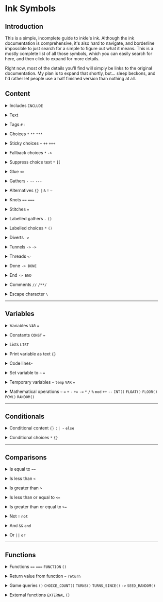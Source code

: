 # Ink Symbols

## Introduction

This is a simple, incomplete guide to inkle's ink. Although the ink documentation is comprehensive, it's also hard to navigate, and borderline impossible to just search for a simple to figure out what it means. This is a mostly complete list of all those symbols, which you can easily search for here, and then click to expand for more details.

Right now, most of the details you'll find will simply be links to the original documentation. My plan is to expand that shortly, but... sleep beckons, and I'd rather let people use a half finished version than nothing at all.

## Content

<p><details><summary>Includes <code>INCLUDE</code></summary>

Learn more [here](https://github.com/inkle/ink/blob/master/Documentation/WritingWithInk.md#script-files-can-be-combined).

</details></p>

<p><details><summary>Text</summary>

<https://github.com/inkle/ink/blob/master/Documentation/WritingWithInk.md#the-simplest-ink-script>

</details></p>

<p><details><summary>Tags <code>#</code> <code>:</code></summary>

<https://github.com/inkle/ink/blob/master/Documentation/WritingWithInk.md#tags>

</details></p>

<p><details><summary>Choices <code>*</code> <code>**</code> <code>***</code> </summary>

<https://github.com/inkle/ink/blob/master/Documentation/WritingWithInk.md#2-choices>

</details></p>

<p><details><summary>Sticky choices <code>+</code> <code>++</code> <code>+++</code> </summary>

<https://github.com/inkle/ink/blob/master/Documentation/WritingWithInk.md#sticky-choices>

</details></p>

<p><details><summary>Fallback choices <code>*</code> <code>-></code></summary>

<https://github.com/inkle/ink/blob/master/Documentation/WritingWithInk.md#fallback-choices>

</details></p>

<p><details><summary>Suppress choice text <code>*</code> <code>[]</code></summary>

<https://github.com/inkle/ink/blob/master/Documentation/WritingWithInk.md#suppressing-choice-text>

</details></p>

<p><details><summary>Glue <code><></code></summary>

<https://github.com/inkle/ink/blob/master/Documentation/WritingWithInk.md#glue>

</details></p>

<p><details><summary>Gathers <code>-</code> <code>--</code> <code>---</code> </summary>

<https://github.com/inkle/ink/blob/master/Documentation/WritingWithInk.md#1-gathers>

</details></p>

<p><details><summary>Alternatives <code>{}</code> <code>|</code> <code>&</code> <code>!</code> <code>~</code></summary>

have to "*\ " choices if you want to start them with a sequence

<https://github.com/inkle/ink/blob/master/Documentation/WritingWithInk.md#sequences-cycles-and-other-alternatives>

<p><details><summary>Sequences <code>{}</code> <code>|</code></summary>

</details></p>

<p><details><summary>Cycles <code>{}</code> <code>|</code> <code>&</code></summary>

</details></p>

<p><details><summary>Once-only sequences <code>{}</code> <code>|</code> <code>!</code></summary>

</details></p>

<p><details><summary>Shuffles <code>{}</code> <code>|</code> <code>~</code></summary>

</details></p>

</details></p>

<p><details><summary>Knots <code>==</code> <code>===</code></summary>

<https://github.com/inkle/ink/blob/master/Documentation/WritingWithInk.md#pieces-of-content-are-called-knots>

</details></p>

<p><details><summary>Stitches <code>=</code></summary>

<https://github.com/inkle/ink/blob/master/Documentation/WritingWithInk.md#knots-can-be-subdivided>

</details></p>

<p><details><summary>Labelled gathers <code>-</code> <code>()</code></summary>

<https://github.com/inkle/ink/blob/master/Documentation/WritingWithInk.md#gathers-and-options-can-be-labelled>

</details></p>

<p><details><summary>Labelled choices <code>*</code> <code>()</code></summary>

<https://github.com/inkle/ink/blob/master/Documentation/WritingWithInk.md#advanced-all-options-can-be-labelled>

</details></p>

<p><details><summary>Diverts <code>-></code></summary>

<https://github.com/inkle/ink/blob/master/Documentation/WritingWithInk.md#4-diverts>

</details></p>

<p><details><summary>Tunnels <code>-></code> <code>-></code></summary>

<https://github.com/inkle/ink/blob/master/Documentation/WritingWithInk.md#1-tunnels>

</details></p>

<p><details><summary>Threads <code><-</code></summary>

<https://github.com/inkle/ink/blob/master/Documentation/WritingWithInk.md#2-threads>

</details></p>

<p><details><summary>Done <code>-> DONE</code></summary>

<https://github.com/inkle/ink/blob/master/Documentation/WritingWithInk.md#using---done>

</details></p>

<p><details><summary>End <code>-> END</code></summary>

<https://github.com/inkle/ink/blob/master/Documentation/WritingWithInk.md#advanced-a-knottier-hello-world>

</details></p>

<p><details><summary>Comments <code>//</code> <code>/**/</code> </summary>

<https://github.com/inkle/ink/blob/master/Documentation/WritingWithInk.md#comments>

</details></p>

<p><details><summary>Escape character <code>\</code></summary>

</details></p>

---

## Variables

<p><details><summary>Variables <code>VAR</code> <code>=</code></summary>

distinguish types
	integer, floating point (decimal), content, or a story address.

<https://github.com/inkle/ink/blob/master/Documentation/WritingWithInk.md#defining-global-variables>

</details></p>

<p><details><summary>Constants <code>CONST</code> <code>=</code></summary>

<https://github.com/inkle/ink/blob/master/Documentation/WritingWithInk.md#global-constants>

</details></p>

<p><details><summary>Lists <code>LIST</code></summary>

<https://github.com/inkle/ink/blob/master/Documentation/WritingWithInk.md#1-basic-lists>

</details></p>

<p><details><summary>Print variable as text <code>{}</code></summary>

<https://github.com/inkle/ink/blob/master/Documentation/WritingWithInk.md#printing-variables>

</details></p>

<p><details><summary>Code lines<code>~</code></summary>

<https://github.com/inkle/ink/blob/master/Documentation/WritingWithInk.md#2-logic>

</details></p>

<p><details><summary>Set variable to <code>~</code> <code>=</code></summary>

</details></p>

<p><details><summary>Temporary variables <code>~</code> <code>temp</code> <code>VAR</code> <code>=</code></summary>

<https://github.com/inkle/ink/blob/master/Documentation/WritingWithInk.md#4-temporary-variables>

</details></p>

<p><details><summary>Mathematical operations <code>~</code> <code>=</code> <code>+</code> <code>-</code> <code>+=</code> <code>-=</code> <code>*</code> <code>/</code> <code>%</code> <code>mod</code> <code>++</code> <code>--</code> <code>INT()</code> <code>FLOAT()</code> <code>FLOOR()</code> <code>POW()</code> <code>RANDOM()</code></summary>

<https://github.com/inkle/ink/blob/master/Documentation/WritingWithInk.md#mathematics>

<p><details><summary>	Add <code>~</code> <code>+</code></summary>

</details></p>

<p><details><summary>	Subtract <code>~</code> <code>-</code></summary>

</details></p>

<p><details><summary>	Add and assign <code>~</code> <code>+=</code></summary>

</details></p>

<p><details><summary>	Subtract and assign <code>~</code> <code>-=</code></summary>

</details></p>

<p><details><summary>	Multiply <code>~</code> <code>*</code></summary>

</details></p>

<p><details><summary>	Divide <code>~</code> <code>/</code></summary>

</details></p>

<p><details><summary>	Modulo, remainder <code>~</code> <code>%</code> <code>mod</code></summary>

</details></p>

<p><details><summary>	Increment variable <code>~</code> <code>++</code></summary>

has additional meaning in other languages, but here, is literally just identical to +=

</details></p>

<p><details><summary>	Decrement variable <code>~</code> <code>--</code></summary>

has additional meaning in other languages, but here, is literally just identical to -=

</details></p>

<p><details><summary>	Round numbers <code>INT()</code> <code>FLOAT()</code> <code>FLOOR()</code></summary>

<https://github.com/inkle/ink/blob/master/Documentation/WritingWithInk.md#advanced-int-floor-and-float>

</details></p>

<p><details><summary>	X to the power of Y <code>POW()</code></summary>

</details></p>

<p><details><summary>Generate a random number <code>RANDOM()</code></summary>

<https://github.com/inkle/ink/blob/master/Documentation/WritingWithInk.md#randommin-max>

</details></p>

</details></p>

---

## Conditionals

<p><details><summary>Conditional content <code>{}</code> <code>:</code> <code>|</code> <code>-</code> <code>else</code></summary>

one line if
<https://github.com/inkle/ink/blob/master/Documentation/WritingWithInk.md#conditional-text>

one line if else
<https://github.com/inkle/ink/blob/master/Documentation/WritingWithInk.md#conditional-text>

multi line if
<https://github.com/inkle/ink/blob/master/Documentation/WritingWithInk.md#a-simple-if>

if, else
<https://github.com/inkle/ink/blob/master/Documentation/WritingWithInk.md#a-simple-if>

if, else if, else
<https://github.com/inkle/ink/blob/master/Documentation/WritingWithInk.md#extended-ifelse-ifelse-blocks>

switch statements
<https://github.com/inkle/ink/blob/master/Documentation/WritingWithInk.md#switch-blocks>

</details></p>

<p><details><summary>Conditional choices <code>*</code> <code>{}</code></summary>

<https://github.com/inkle/ink/blob/master/Documentation/WritingWithInk.md#conditional-choices>

<https://github.com/inkle/ink/blob/master/Documentation/WritingWithInk.md#advanced-multiple-conditions>

</details></p>

---

## Comparisons

<p><details><summary>Is equal to <code>==</code></summary>

</details></p>

<p><details><summary>Is less than <code><</code></summary>

</details></p>

<p><details><summary>Is greater than <code>></code></summary>

</details></p>

<p><details><summary>Is less than or equal to <code><=</code></summary>

</details></p>

<p><details><summary>Is greater than or equal to <code>>=</code></summary>

</details></p>

<p><details><summary>Not <code>!</code> <code>not</code></summary>

use not instead of !, otherwise compiler may see text as once only list

<https://github.com/inkle/ink/blob/master/Documentation/WritingWithInk.md#logical-operators-and-and-or>

</details></p>

<p><details><summary>And <code>&&</code> <code>and</code></summary>

<https://github.com/inkle/ink/blob/master/Documentation/WritingWithInk.md#logical-operators-and-and-or>

</details></p>

<p><details><summary>Or <code>||</code> <code>or</code></summary>

<https://github.com/inkle/ink/blob/master/Documentation/WritingWithInk.md#logical-operators-and-and-or>

</details></p>

---

## Functions

<p><details><summary>Functions <code>==</code> <code>===</code> <code>FUNCTION</code> <code>()</code></summary>

<https://github.com/inkle/ink/blob/master/Documentation/WritingWithInk.md#5-functions>

</details></p>

<p><details><summary>Return value from function <code>~</code> <code>return</code></summary>

</details></p>

<p><details><summary>Game queries <code>()</code> <code>CHOICE_COUNT()</code> <code>TURNS()</code> <code>TURNS_SINCE()</code> <code>-></code> <code>SEED_RANDOM()</code> </summary>

<p><details><summary>Count available choices <code>CHOICE_COUNT()</code></summary>

<https://github.com/inkle/ink/blob/master/Documentation/WritingWithInk.md#choice_count>

</details></p>

<p><details><summary>Count turns played so far <code>TURNS()</code></summary>

<https://github.com/inkle/ink/blob/master/Documentation/WritingWithInk.md#turns>

</details></p>

<p><details><summary>Turns since labelled content <code>TURNS_SINCE()</code> <code>-></code></summary>

<https://github.com/inkle/ink/blob/master/Documentation/WritingWithInk.md#turns_since--knot>

</details></p>

<p><details><summary>Set the random number generator's seed <code>SEED_RANDOM()</code></summary>

<https://github.com/inkle/ink/blob/master/Documentation/WritingWithInk.md#seed_random>

</details></p>

</details></p>

<p><details><summary>External functions <code>EXTERNAL</code> <code>()</code></summary>

<https://github.com/inkle/ink/blob/master/Documentation/RunningYourInk.md#external-functions>

</details></p>
